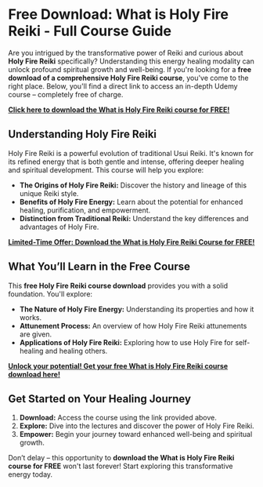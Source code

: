 # Free Download: What is Holy Fire Reiki - Full Course Guide

Are you intrigued by the transformative power of Reiki and curious about **Holy Fire Reiki** specifically? Understanding this energy healing modality can unlock profound spiritual growth and well-being. If you're looking for a **free download of a comprehensive Holy Fire Reiki course**, you've come to the right place. Below, you'll find a direct link to access an in-depth Udemy course – completely free of charge.

[**Click here to download the What is Holy Fire Reiki course for FREE!**](https://udemywork.com/what-is-holy-fire-reiki)

## Understanding Holy Fire Reiki

Holy Fire Reiki is a powerful evolution of traditional Usui Reiki. It's known for its refined energy that is both gentle and intense, offering deeper healing and spiritual development. This course will help you explore:

*   **The Origins of Holy Fire Reiki:** Discover the history and lineage of this unique Reiki style.
*   **Benefits of Holy Fire Energy:** Learn about the potential for enhanced healing, purification, and empowerment.
*   **Distinction from Traditional Reiki:** Understand the key differences and advantages of Holy Fire.

[**Limited-Time Offer: Download the What is Holy Fire Reiki Course for FREE!**](https://udemywork.com/what-is-holy-fire-reiki)

## What You’ll Learn in the Free Course

This **free Holy Fire Reiki course download** provides you with a solid foundation. You'll explore:

*   **The Nature of Holy Fire Energy:** Understanding its properties and how it works.
*   **Attunement Process:** An overview of how Holy Fire Reiki attunements are given.
*   **Applications of Holy Fire Reiki:** Exploring how to use Holy Fire for self-healing and healing others.

[**Unlock your potential! Get your free What is Holy Fire Reiki course download here!**](https://udemywork.com/what-is-holy-fire-reiki)

## Get Started on Your Healing Journey

1.  **Download:** Access the course using the link provided above.
2.  **Explore:** Dive into the lectures and discover the power of Holy Fire Reiki.
3.  **Empower:** Begin your journey toward enhanced well-being and spiritual growth.

Don’t delay – this opportunity to **download the What is Holy Fire Reiki course for FREE** won't last forever! Start exploring this transformative energy today.

